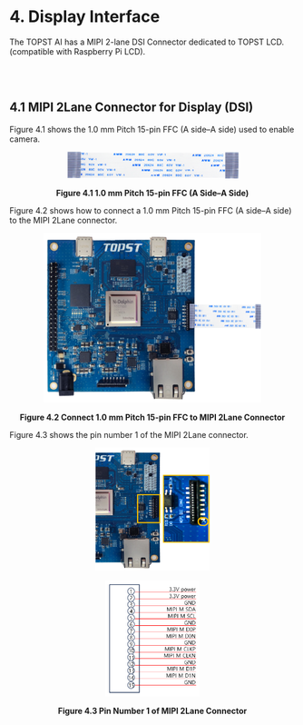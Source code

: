 ﻿# 4. Display Interface

The TOPST AI has a MIPI 2-lane DSI Connector dedicated to TOPST LCD.
(compatible with Raspberry Pi LCD).

<br/><br/>

## 4.1 MIPI 2Lane Connector for Display (DSI)

Figure 4.1 shows the 1.0 mm Pitch 15-pin FFC (A side–A side) used to
enable camera.
<p align="center"><img src="https://github.com/topst-development/Documentation/blob/main/TOPST-AI/Hardware/media/4. Display.image1.png?raw=true"
style="width:3.15625in;height:0.49444in" /></p>
<p align="center"><strong>Figure 4.1 1.0 mm Pitch 15-pin FFC (A Side–A Side)</strong></p>

Figure 4.2 shows how to connect a 1.0 mm Pitch 15-pin FFC (A side–A
side) to the MIPI 2Lane connector.
<p align="center"><img src="https://github.com/topst-development/Documentation/blob/main/TOPST-AI/Hardware/media/4. Display.image2.png?raw=true"
style="width:3.99296in;height:3.11502in" /></p>
<p align="center"><strong>Figure 4.2 Connect 1.0 mm Pitch 15-pin FFC to MIPI 2Lane Connector</strong></p>

Figure 4.3 shows the pin number 1 of the MIPI 2Lane connector.
<p align="center"><img src="https://github.com/topst-development/Documentation/blob/main/TOPST-AI/Hardware/media/4. Display.image3.png?raw=true"
style="width:2.11458in;height:2.25515in" /></p>
<p align="center"><img src="https://github.com/topst-development/Documentation/blob/main/TOPST-AI/Hardware/media/4. Display.image4.png?raw=true"
style="width:1.73299in;height:2.132in" /></p>
<p align="center"><strong>Figure 4.3 Pin Number 1 of MIPI 2Lane Connector</strong></p>

